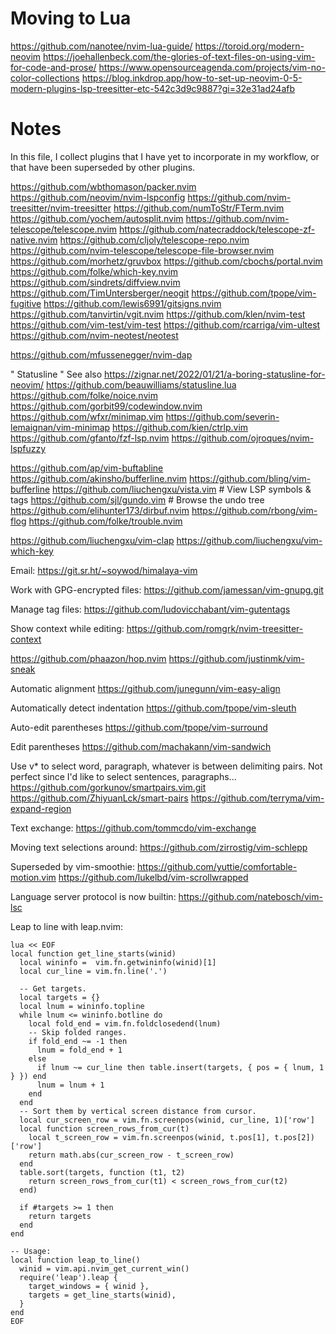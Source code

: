 # Moving to Lua

https://github.com/nanotee/nvim-lua-guide/
https://toroid.org/modern-neovim
https://joehallenbeck.com/the-glories-of-text-files-on-using-vim-for-code-and-prose/
https://www.opensourceagenda.com/projects/vim-no-color-collections
https://blog.inkdrop.app/how-to-set-up-neovim-0-5-modern-plugins-lsp-treesitter-etc-542c3d9c9887?gi=32e31ad24afb


# Notes

In this file, I collect plugins that I have yet to incorporate in my 
workflow, or that have been superseded by other plugins.


https://github.com/wbthomason/packer.nvim
https://github.com/neovim/nvim-lspconfig
https://github.com/nvim-treesitter/nvim-treesitter
https://github.com/numToStr/FTerm.nvim
https://github.com/yochem/autosplit.nvim
https://github.com/nvim-telescope/telescope.nvim
https://github.com/natecraddock/telescope-zf-native.nvim
https://github.com/cljoly/telescope-repo.nvim
https://github.com/nvim-telescope/telescope-file-browser.nvim
https://github.com/morhetz/gruvbox
https://github.com/cbochs/portal.nvim
https://github.com/folke/which-key.nvim
https://github.com/sindrets/diffview.nvim
https://github.com/TimUntersberger/neogit
https://github.com/tpope/vim-fugitive
https://github.com/lewis6991/gitsigns.nvim
https://github.com/tanvirtin/vgit.nvim
https://github.com/klen/nvim-test
https://github.com/vim-test/vim-test
https://github.com/rcarriga/vim-ultest
https://github.com/nvim-neotest/neotest

https://github.com/mfussenegger/nvim-dap

" Statusline
" See also https://zignar.net/2022/01/21/a-boring-statusline-for-neovim/
https://github.com/beauwilliams/statusline.lua 
https://github.com/folke/noice.nvim
https://github.com/gorbit99/codewindow.nvim
https://github.com/wfxr/minimap.vim
https://github.com/severin-lemaignan/vim-minimap
https://github.com/kien/ctrlp.vim
https://github.com/gfanto/fzf-lsp.nvim
https://github.com/ojroques/nvim-lspfuzzy

https://github.com/ap/vim-buftabline
https://github.com/akinsho/bufferline.nvim
https://github.com/bling/vim-bufferline
https://github.com/liuchengxu/vista.vim # View LSP symbols & tags
https://github.com/sjl/gundo.vim # Browse the undo tree
https://github.com/elihunter173/dirbuf.nvim
https://github.com/rbong/vim-flog
https://github.com/folke/trouble.nvim

https://github.com/liuchengxu/vim-clap
https://github.com/liuchengxu/vim-which-key

Email:
https://git.sr.ht/~soywod/himalaya-vim

Work with GPG-encrypted files:
https://github.com/jamessan/vim-gnupg.git

Manage tag files:
https://github.com/ludovicchabant/vim-gutentags

Show context while editing:
https://github.com/romgrk/nvim-treesitter-context

https://github.com/phaazon/hop.nvim
https://github.com/justinmk/vim-sneak

Automatic alignment
https://github.com/junegunn/vim-easy-align

Automatically detect indentation
https://github.com/tpope/vim-sleuth

Auto-edit parentheses
https://github.com/tpope/vim-surround

Edit parentheses
https://github.com/machakann/vim-sandwich

Use v* to select word, paragraph, whatever is between delimiting pairs. 
Not perfect since I'd like to select sentences, paragraphs...
https://github.com/gorkunov/smartpairs.vim.git
https://github.com/ZhiyuanLck/smart-pairs
https://github.com/terryma/vim-expand-region

Text exchange:
https://github.com/tommcdo/vim-exchange

Moving text selections around:
https://github.com/zirrostig/vim-schlepp

Superseded by vim-smoothie:
https://github.com/yuttie/comfortable-motion.vim
https://github.com/lukelbd/vim-scrollwrapped

Language server protocol is now builtin:
https://github.com/natebosch/vim-lsc


Leap to line with leap.nvim:

    lua << EOF
    local function get_line_starts(winid)
      local wininfo =  vim.fn.getwininfo(winid)[1]
      local cur_line = vim.fn.line('.')

      -- Get targets.
      local targets = {}
      local lnum = wininfo.topline
      while lnum <= wininfo.botline do
        local fold_end = vim.fn.foldclosedend(lnum)
        -- Skip folded ranges.
        if fold_end ~= -1 then
          lnum = fold_end + 1
        else
          if lnum ~= cur_line then table.insert(targets, { pos = { lnum, 1 } }) end
          lnum = lnum + 1
        end
      end
      -- Sort them by vertical screen distance from cursor.
      local cur_screen_row = vim.fn.screenpos(winid, cur_line, 1)['row']
      local function screen_rows_from_cur(t)
        local t_screen_row = vim.fn.screenpos(winid, t.pos[1], t.pos[2])['row']
        return math.abs(cur_screen_row - t_screen_row)
      end
      table.sort(targets, function (t1, t2)
        return screen_rows_from_cur(t1) < screen_rows_from_cur(t2)
      end)

      if #targets >= 1 then
        return targets
      end
    end

    -- Usage:
    local function leap_to_line()
      winid = vim.api.nvim_get_current_win()
      require('leap').leap {
        target_windows = { winid },
        targets = get_line_starts(winid),
      }
    end
    EOF
